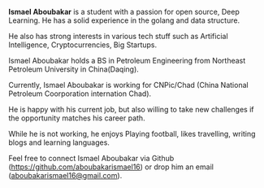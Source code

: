 **Ismael Aboubakar** is a student with a passion for open source, Deep Learning. He has a solid experience in the golang and data structure.

He also has strong interests in various tech stuff such as Artificial Intelligence, Cryptocurrencies, Big Startups.

Ismael Aboubakar holds a BS in Petroleum Engineering from Northeast Petroleum University in China(Daqing).

Currently, Ismael Aboubakar is working for CNPic/Chad (China National Petroleum Coorporation internation Chad).

He is happy with his current job, but also willing to take new challenges if the opportunity matches his career path.

While he is not working, he enjoys Playing football, likes travelling, writing blogs and learning languages.

Feel free to connect Ismael Aboubakar via Github (https://github.com/aboubakarismael16) or drop him an email (aboubakarismael16@gmail.com).
